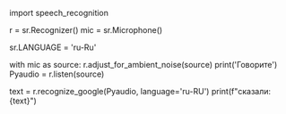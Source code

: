 import speech_recognition

r = sr.Recognizer()
mic = sr.Microphone()

sr.LANGUAGE = 'ru-Ru'

with mic as source:
    r.adjust_for_ambient_noise(source)
    print('Говорите')
    Pyaudio = r.listen(source)

text = r.recognize_google(Pyaudio, language='ru-RU')
print(f"сказали: {text}")
